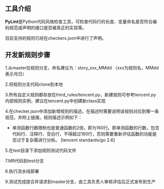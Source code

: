 ## 工具介绍

**PyLint**是Python代码风格检查工具，可检查代码行的长度、变量命名是否符合编码规范或声明的接口是否被真正的实现等。

目前支持的规则已经在checkers.json中进行了声明。

## 开发新规则步骤

1.从master拉规则分支，命名建议为：story_xxx_MMdd （xxx为规则名，MMdd表示月日）

2.将规则分支代码clone到本地

3.所有自定义规则都存放在third_rules/tencent.py，新建规则可参考tencent.py内部规则实例，建议在tencent.py中创建新class实现

4.在checker.json中添加新增规则的描述。在描述时需要说明该规则对应到哪一条规范，并附上链接。规则描述示例如下：
- 单测函数行数限制也是普通函数的2倍，即为160行。即单测函数的行数，包含代码行、注释行、空白行，不得超过160行，否则需要重新评估函数的功能是否过于复杂需进行分拆。  [tencent standards/go 2.6]

5.在test目录下添加规则测试代码文件

7.MR代码到test分支

8.执行流水线部署

9.测试完成提合并请求到master分支，由工具负责人审核评估后正式发布到生产

